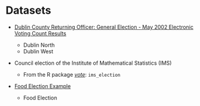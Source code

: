 # Datasets

- [Dublin County Returning Officer: General Election - May 2002 Electronic Voting Count Results](https://web.archive.org/web/20090509222606/http://www.dublincountyreturningofficer.com/results_download.html)
    - Dublin North
    - Dublin West

- Council election of the Institute of Mathematical Statistics (IMS)
    - From the R package [*vote*](https://cran.r-project.org/web/packages/vote/index.html): `ims_election`

- [Food Election Example](https://en.wikipedia.org/wiki/Single_transferable_vote#Example)
    - Food Election
